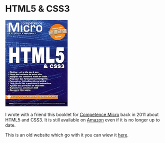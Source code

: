 # HTML5 & CSS3

<a href="http://competencemicro.com/booklet.php?id=232">![cover](cover.jpg)</a>

I wrote with a friend this booklet for [Competence Micro](http://competencemicro.com/booklet.php?id=232) back in 2011 about HTML5 and CSS3. It is still available on [Amazon](http://www.amazon.fr/HTML5-CSS3-Collectif/dp/235564067) even if it is no longer up to date.

This is an old website which go with it you can wiew it [here](http://antoinebrisseau.com/html5-css3/).